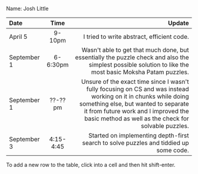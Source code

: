Name: Josh Little

| Date        |   Time    |                                                                                                                                                                                                                                                 Update |
|:------------|:---------:|-------------------------------------------------------------------------------------------------------------------------------------------------------------------------------------------------------------------------------------------------------:|
| April 5     |  9-10pm   |                                                                                                                                                                                                             I tried to write abstract, efficient code. |
| September 1 | 6-6:30pm  |                                                                                               Wasn't able to get that much done, but essentially the puzzle check and also the simplest possible solution to like the most basic Moksha Patam puzzles. |
| September 1 |  ??-??pm  | Unsure of the exact time since I wasn't fully focusing on CS and was instead working on it in chunks while doing something else, but wanted to separate it from future work and I improved the basic method as well as the check for solvable puzzles. |
| September 3 | 4:15-4:45 |                                                                                                                                                                  Started on implementing depth-first search to solve puzzles and tiddied up some code. |


To add a new row to the table, click into a cell and then hit shift-enter.